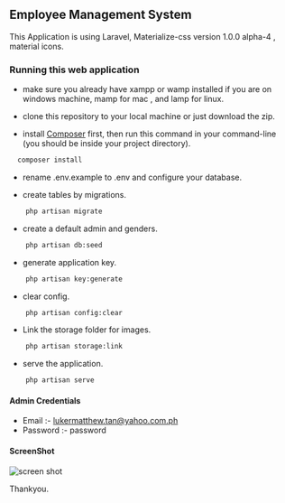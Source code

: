 ## Employee Management System

This Application is using Laravel, Materialize-css version 1.0.0 alpha-4 , material icons.

### Running this web application

- make sure you already have xampp or wamp installed if you are on windows machine, mamp for mac , and lamp for linux.

- clone this repository to your local machine or just download the zip.

- install [Composer](https://getcomposer.org/download) first, then run this command in your command-line (you should be inside your project directory).

```bash
  composer install
```

- rename .env.example to .env and configure your database.

- create tables by migrations.

```bash
    php artisan migrate
```

- create a default admin and genders.

```bash
    php artisan db:seed
```

- generate application key.

```bash
    php artisan key:generate
```

- clear config.

```bash
    php artisan config:clear
```

- Link the storage folder for images.

```bash
    php artisan storage:link
```

- serve the application.

```bash
    php artisan serve
```

#### Admin Credentials

- Email :- lukermatthew.tan@yahoo.com.ph
- Password :- password

#### ScreenShot

![screen shot](https://github.com/SagarMaheshwary/Employee/blob/master/screenshot/ems.PNG)

Thankyou.
